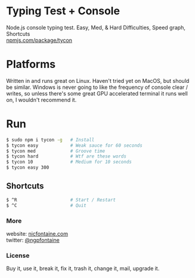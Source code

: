 # Typing Test + Console
Node.js console typing test. Easy, Med, & Hard Difficulties, Speed graph, Shortcuts   
[npmjs.com/package/tycon](https://www.npmjs.com/package/tycon)    

# Platforms
Written in and runs great on Linux. Haven't tried yet on MacOS, but should be similar.  Windows is never going to like the frequency of console clear / writes, so unless there's some great GPU accelerated terminal it runs well on, I wouldn't recommend it.   

# Run

```bash
$ sudo npm i tycon -g   # Install
$ tycon easy            # Weak sauce for 60 seconds
$ tycon med             # Groove time
$ tycon hard            # Wtf are these words
$ tycon 10            	# Medium for 10 seconds
$ tycon easy 300
```  

## Shortcuts

```bash
$ ^R                    # Start / Restart
$ ^C                    # Quit
```  

### More
website: [nicfontaine.com](https://nicfontaine.com)  
twitter: [@ngpfontaine](https://twitter.com/ngpfontaine)

### License
Buy it, use it, break it, fix it, trash it, change it, mail, upgrade it.
